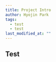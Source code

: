 ```yaml
---
title: Project Intro
author: Hyojin Park
tags:
  - test
  - test
last_modified_at: ""
---
```


## Test
